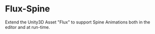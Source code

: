 # Flux-Spine
Extend the Unity3D Asset "Flux" to support Spine Animations both in the editor and at run-time.
